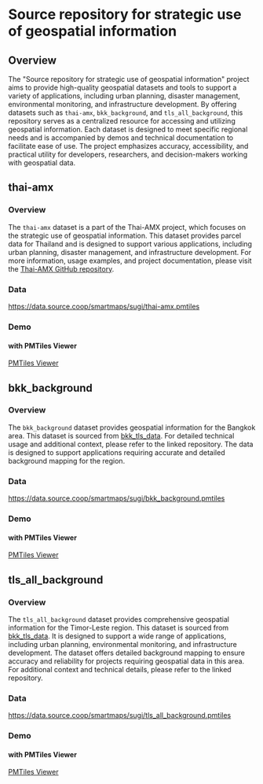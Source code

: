 # Source repository for strategic use of geospatial information

## Overview
The "Source repository for strategic use of geospatial information" project aims to provide high-quality geospatial datasets and tools to support a variety of applications, including urban planning, disaster management, environmental monitoring, and infrastructure development. By offering datasets such as `thai-amx`, `bkk_background`, and `tls_all_background`, this repository serves as a centralized resource for accessing and utilizing geospatial information. Each dataset is designed to meet specific regional needs and is accompanied by demos and technical documentation to facilitate ease of use. The project emphasizes accuracy, accessibility, and practical utility for developers, researchers, and decision-makers working with geospatial data.

## thai-amx
### Overview
The `thai-amx` dataset is a part of the Thai-AMX project, which focuses on the strategic use of geospatial information. This dataset provides parcel data for Thailand and is designed to support various applications, including urban planning, disaster management, and infrastructure development. For more information, usage examples, and project documentation, please visit the [Thai-AMX GitHub repository](https://github.com/amx-project/thai-amx).

### Data
https://data.source.coop/smartmaps/sugi/thai-amx.pmtiles

### Demo
#### with PMTiles Viewer
[PMTiles Viewer](https://pmtiles.io/?url=https%3A%2F%2Fdata.source.coop%2Fsmartmaps%2Fsugi%2Fthai-amx.pmtiles#map=9.2/13.8439/100.4513)

## bkk_background
### Overview
The `bkk_background` dataset provides geospatial information for the Bangkok area. This dataset is sourced from [bkk_tls_data](https://github.com/naoyamorishita/bkk_tls_data/). For detailed technical usage and additional context, please refer to the linked repository. The data is designed to support applications requiring accurate and detailed background mapping for the region.

### Data
https://data.source.coop/smartmaps/sugi/bkk_background.pmtiles

### Demo
#### with PMTiles Viewer
[PMTiles Viewer](https://pmtiles.io/#url=https%3A%2F%2Fdata.source.coop%2Fsmartmaps%2Fsugi%2Fbkk_background.pmtiles&map=10.2/13.7244/100.6332)

## tls_all_background
### Overview
The `tls_all_background` dataset provides comprehensive geospatial information for the Timor-Leste region. This dataset is sourced from [bkk_tls_data](https://github.com/naoyamorishita/bkk_tls_data/). It is designed to support a wide range of applications, including urban planning, environmental monitoring, and infrastructure development. The dataset offers detailed background mapping to ensure accuracy and reliability for projects requiring geospatial data in this area. For additional context and technical details, please refer to the linked repository.

### Data
https://data.source.coop/smartmaps/sugi/tls_all_background.pmtiles

### Demo
#### with PMTiles Viewer
[PMTiles Viewer](https://pmtiles.io/#url=https%3A%2F%2Fdata.source.coop%2Fsmartmaps%2Fsugi%2Ftls_all_background.pmtiles&map=8.22/-8.816/125.692)
